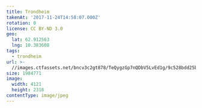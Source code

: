 ```yaml
---
title: Trondheim
takenAt: '2017-11-24T14:58:07.000Z'
rotation: 0
license: CC BY-ND 3.0
geo:
  lat: 62.912563
  lng: 10.383608
tags:
  - trondheim
url: >-
  //images.ctfassets.net/bncv3c2gt878/TeQygzGp7nQDbV5LvEd1g/9c528bdd25b7e7da9a19013625218aaf/trondheim_38575596296_o
size: 1984771
image:
  width: 4121
  height: 2318
contentType: image/jpeg
---
```


